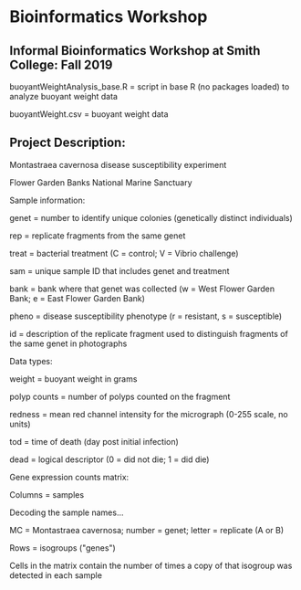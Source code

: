 # Bioinformatics Workshop
## Informal Bioinformatics Workshop at Smith College: Fall 2019

buoyantWeightAnalysis_base.R = script in base R (no packages loaded) to analyze buoyant weight data

buoyantWeight.csv = buoyant weight data

## Project Description:
Montastraea cavernosa disease susceptibility experiment

Flower Garden Banks National Marine Sanctuary

Sample information:

genet = number to identify unique colonies (genetically distinct individuals)

rep = replicate fragments from the same genet

treat = bacterial treatment (C = control; V = Vibrio challenge)

sam = unique sample ID that includes genet and treatment

bank = bank where that genet was collected (w = West Flower Garden Bank; e = East Flower Garden Bank)

pheno = disease susceptibility phenotype (r = resistant, s = susceptible)

id = description of the replicate fragment used to distinguish fragments of the same genet in photographs

Data types:

weight = buoyant weight in grams

polyp counts = number of polyps counted on the fragment

redness = mean red channel intensity for the micrograph (0-255 scale, no units)

tod = time of death (day post initial infection)

dead = logical descriptor (0 = did not die; 1 = did die)

Gene expression counts matrix:

Columns = samples 

Decoding the sample names...

MC = Montastraea cavernosa; number = genet; letter = replicate (A or B)

Rows = isogroups ("genes")

Cells in the matrix contain the number of times a copy of that isogroup was detected in each sample
